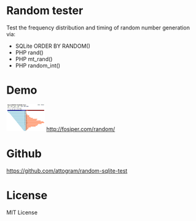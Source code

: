 # Random tester
Test the frequency distribution and timing of random number generation via:
* SQLite ORDER BY RANDOM()
* PHP rand()
* PHP mt_rand()
* PHP random_int()

# Demo
[![](https://github.com/attogram/random-sqlite-test/raw/master/logo.png "")](http://fosiper.com/random/)
http://fosiper.com/random/

# Github
https://github.com/attogram/random-sqlite-test

# License
MIT License
